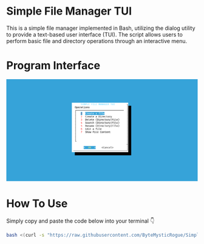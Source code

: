 # Simple File Manager TUI

This is a simple file manager implemented in Bash, utilizing the dialog utility to provide a text-based user interface (TUI). The script allows users to perform basic file and directory operations through an interactive menu.

# Program Interface
![main-menu](/assets/main-menu.png)


# How To Use

Simply copy and paste the code below into your terminal 👇

```bash
bash <(curl -s "https://raw.githubusercontent.com/ByteMysticRogue/Simple-File-Manager-TUI/main/Project.sh")
```